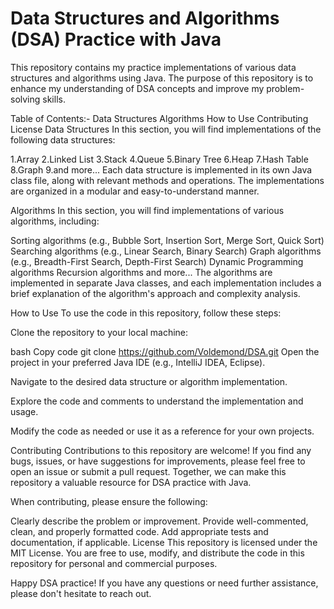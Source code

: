 
# Data Structures and Algorithms (DSA) Practice with Java
This repository contains my practice implementations of various data structures and algorithms using Java. The purpose of this repository is to enhance my understanding of DSA concepts and improve my problem-solving skills.

Table of Contents:-
  Data Structures
  Algorithms
  How to Use
  Contributing
  License
  Data Structures
In this section, you will find implementations of the following data structures:


1.Array
2.Linked List
3.Stack
4.Queue
5.Binary Tree
6.Heap
7.Hash Table
8.Graph
9.and more...
Each data structure is implemented in its own Java class file, along with relevant methods and operations. The implementations are organized in a modular and easy-to-understand manner.

Algorithms
In this section, you will find implementations of various algorithms, including:

Sorting algorithms (e.g., Bubble Sort, Insertion Sort, Merge Sort, Quick Sort)
Searching algorithms (e.g., Linear Search, Binary Search)
Graph algorithms (e.g., Breadth-First Search, Depth-First Search)
Dynamic Programming algorithms
Recursion algorithms
and more...
The algorithms are implemented in separate Java classes, and each implementation includes a brief explanation of the algorithm's approach and complexity analysis.

How to Use
To use the code in this repository, follow these steps:

Clone the repository to your local machine:

bash
Copy code
git clone https://github.com/Voldemond/DSA.git
Open the project in your preferred Java IDE (e.g., IntelliJ IDEA, Eclipse).

Navigate to the desired data structure or algorithm implementation.

Explore the code and comments to understand the implementation and usage.

Modify the code as needed or use it as a reference for your own projects.

Contributing
Contributions to this repository are welcome! If you find any bugs, issues, or have suggestions for improvements, please feel free to open an issue or submit a pull request. Together, we can make this repository a valuable resource for DSA practice with Java.

When contributing, please ensure the following:

Clearly describe the problem or improvement.
Provide well-commented, clean, and properly formatted code.
Add appropriate tests and documentation, if applicable.
License
This repository is licensed under the MIT License. You are free to use, modify, and distribute the code in this repository for personal and commercial purposes.

Happy DSA practice! If you have any questions or need further assistance, please don't hesitate to reach out.
